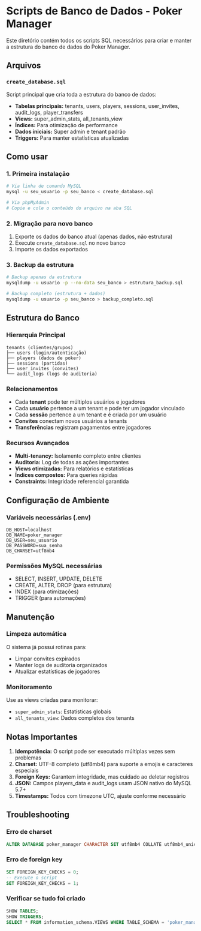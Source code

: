 # Scripts de Banco de Dados - Poker Manager

Este diretório contém todos os scripts SQL necessários para criar e manter a estrutura do banco de dados do Poker Manager.

## Arquivos

### `create_database.sql`
Script principal que cria toda a estrutura do banco de dados:
- **Tabelas principais:** tenants, users, players, sessions, user_invites, audit_logs, player_transfers
- **Views:** super_admin_stats, all_tenants_view
- **Índices:** Para otimização de performance
- **Dados iniciais:** Super admin e tenant padrão
- **Triggers:** Para manter estatísticas atualizadas

## Como usar

### 1. Primeira instalação
```bash
# Via linha de comando MySQL
mysql -u seu_usuario -p seu_banco < create_database.sql

# Via phpMyAdmin
# Copie e cole o conteúdo do arquivo na aba SQL
```

### 2. Migração para novo banco
1. Exporte os dados do banco atual (apenas dados, não estrutura)
2. Execute `create_database.sql` no novo banco
3. Importe os dados exportados

### 3. Backup da estrutura
```bash
# Backup apenas da estrutura
mysqldump -u usuario -p --no-data seu_banco > estrutura_backup.sql

# Backup completo (estrutura + dados)
mysqldump -u usuario -p seu_banco > backup_completo.sql
```

## Estrutura do Banco

### Hierarquia Principal
```
tenants (clientes/grupos)
├── users (login/autenticação)
├── players (dados de poker)
├── sessions (partidas)
├── user_invites (convites)
└── audit_logs (logs de auditoria)
```

### Relacionamentos
- Cada **tenant** pode ter múltiplos usuários e jogadores
- Cada **usuário** pertence a um tenant e pode ter um jogador vinculado
- Cada **sessão** pertence a um tenant e é criada por um usuário
- **Convites** conectam novos usuários a tenants
- **Transferências** registram pagamentos entre jogadores

### Recursos Avançados
- **Multi-tenancy:** Isolamento completo entre clientes
- **Auditoria:** Log de todas as ações importantes
- **Views otimizadas:** Para relatórios e estatísticas
- **Índices compostos:** Para queries rápidas
- **Constraints:** Integridade referencial garantida

## Configuração de Ambiente

### Variáveis necessárias (.env)
```env
DB_HOST=localhost
DB_NAME=poker_manager
DB_USER=seu_usuario
DB_PASSWORD=sua_senha
DB_CHARSET=utf8mb4
```

### Permissões MySQL necessárias
- SELECT, INSERT, UPDATE, DELETE
- CREATE, ALTER, DROP (para estrutura)
- INDEX (para otimizações)
- TRIGGER (para automações)

## Manutenção

### Limpeza automática
O sistema já possui rotinas para:
- Limpar convites expirados
- Manter logs de auditoria organizados
- Atualizar estatísticas de jogadores

### Monitoramento
Use as views criadas para monitorar:
- `super_admin_stats`: Estatísticas globais
- `all_tenants_view`: Dados completos dos tenants

## Notas Importantes

1. **Idempotência:** O script pode ser executado múltiplas vezes sem problemas
2. **Charset:** UTF-8 completo (utf8mb4) para suporte a emojis e caracteres especiais
3. **Foreign Keys:** Garantem integridade, mas cuidado ao deletar registros
4. **JSON:** Campos players_data e audit_logs usam JSON nativo do MySQL 5.7+
5. **Timestamps:** Todos com timezone UTC, ajuste conforme necessário

## Troubleshooting

### Erro de charset
```sql
ALTER DATABASE poker_manager CHARACTER SET utf8mb4 COLLATE utf8mb4_unicode_ci;
```

### Erro de foreign key
```sql
SET FOREIGN_KEY_CHECKS = 0;
-- Execute o script
SET FOREIGN_KEY_CHECKS = 1;
```

### Verificar se tudo foi criado
```sql
SHOW TABLES;
SHOW TRIGGERS;
SELECT * FROM information_schema.VIEWS WHERE TABLE_SCHEMA = 'poker_manager';
```